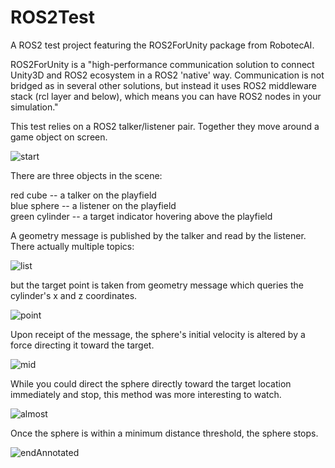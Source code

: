 # ROS2Test

A ROS2 test project featuring the ROS2ForUnity package from RobotecAI.

ROS2ForUnity is a "high-performance communication solution to connect Unity3D and ROS2 ecosystem in a ROS2 'native' way. Communication is not bridged as in several other solutions, but instead it uses ROS2 middleware stack (rcl layer and below), which means you can have ROS2 nodes in your simulation."

This test relies on a ROS2 talker/listener pair.  Together they move around a game object on screen.

![start](https://user-images.githubusercontent.com/84337590/179428099-3c447756-8dc3-44ec-a350-33e83b8e204a.png)

There are three objects in the scene:

red cube -- a talker on the playfield<BR>
blue sphere -- a listener on the playfield<BR>
green cylinder -- a target indicator hovering above the playfield<BR>

A geometry message is published by the talker and read by the listener.  There actually multiple topics:

![list](https://user-images.githubusercontent.com/74695555/179434220-e699ee1d-b888-4255-9a9e-a2707b143b77.png)

but the target point is taken from geometry message which queries the cylinder's x and z coordinates.

![point](https://user-images.githubusercontent.com/74695555/179434223-7b718ac9-423f-4b2f-b92a-149f3503909d.png)

Upon receipt of the message, the sphere's initial velocity is altered by a force directing it toward the target.

![mid](https://user-images.githubusercontent.com/84337590/179428100-4a8e354f-c6f2-4698-adf3-232e2e101a0b.png)

While you could direct the sphere directly toward the target location immediately and stop, this method was more interesting to watch.

![almost](https://user-images.githubusercontent.com/84337590/179428101-544548c9-66f7-45ca-a7bb-bc41c5b69689.png)

Once the sphere is within a minimum distance threshold, the sphere stops.

![endAnnotated](https://user-images.githubusercontent.com/84337590/179428102-73afa29e-bfd4-4f9b-9345-1c542bb9dc81.png)
